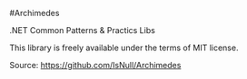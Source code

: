 ﻿#Archimedes

.NET Common Patterns & Practics Libs

This library is freely available under the terms of MIT license.

Source: https://github.com/IsNull/Archimedes

